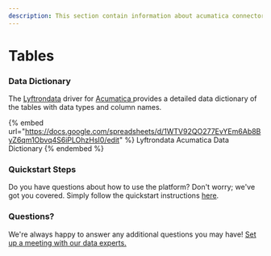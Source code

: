 ```yaml
---
description: This section contain information about acumatica connector tables information
---
```


# Tables

### Data Dictionary

The [Lyftrondata](https://www.lyftrondata.com/) driver for [Acumatica](https://www.lyftrondata.com/integration/finance-analytics/acumatica//)[ ](https://www.lyftrondata.com/integration/acumatica/)provides a detailed data dictionary of the tables with data types and column names.

{% embed url="https://docs.google.com/spreadsheets/d/1WTV92QO277EvYEm6Ab8ByZ6qm1Obvq4S6iPLOhzHsI0/edit" %}
Lyftrondata Acumatica Data Dictionary
{% endembed %}

### Quickstart Steps

Do you have questions about how to use the platform? Don't worry; we've got you covered. Simply follow the quickstart instructions [here](../README.md).

### Questions? <a href="#questions" id="questions"></a>

We're always happy to answer any additional questions you may have! [Set up a meeting with our data experts.](https://www.lyftrondata.com/book-a-meeting/)

